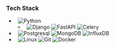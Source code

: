 <h3>Tech Stack</h3>

- &nbsp;
  ![Python](https://img.shields.io/badge/-Python-333333?style=flat&logo=python)
  - &nbsp;
    ![Django](https://img.shields.io/badge/-Django-333333?style=flat&logo=django)
    ![FastAPI](https://img.shields.io/badge/-FastAPI-333333?style=flat&logo=fastapi)
    ![Celery](https://img.shields.io/badge/-Celery-333333?style=flat&logo=celery)
- &nbsp;
  ![Postgresql](https://img.shields.io/badge/-Postgresql-333333?style=flat&logo=postgresql)
  ![MongoDB](https://img.shields.io/badge/-InfluxDB-333333?style=flat&logo=influxdb)
  ![InfluxDB](https://img.shields.io/badge/-Redis-333333?style=flat&logo=redis)
-  &nbsp;
  ![Linux](https://img.shields.io/badge/-Linux-333333?style=flat&logo=linux)
  ![Git](https://img.shields.io/badge/-Git-333333?style=flat&logo=git)
  ![Docker](https://img.shields.io/badge/-Docker-333333?style=flat&logo=docker)
<br/>
